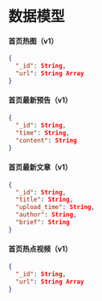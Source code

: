 # 数据模型      

#### 首页热图（v1）     

``` json
{
  "_id": String,
  "url": String Array
}
```

#### 首页最新预告（v1）     

``` json
{
  "_id": String,
  "time": String,
  "content": String
}
```

#### 首页最新文章（v1）     

``` json
{
  "_id": String,
  "title": String,
  "upload_time": String,
  "author": String,
  "brief": String
}
```

#### 首页热点视频（v1）      

``` json
{
  "_id": String,
  "url": String Array
}
```
